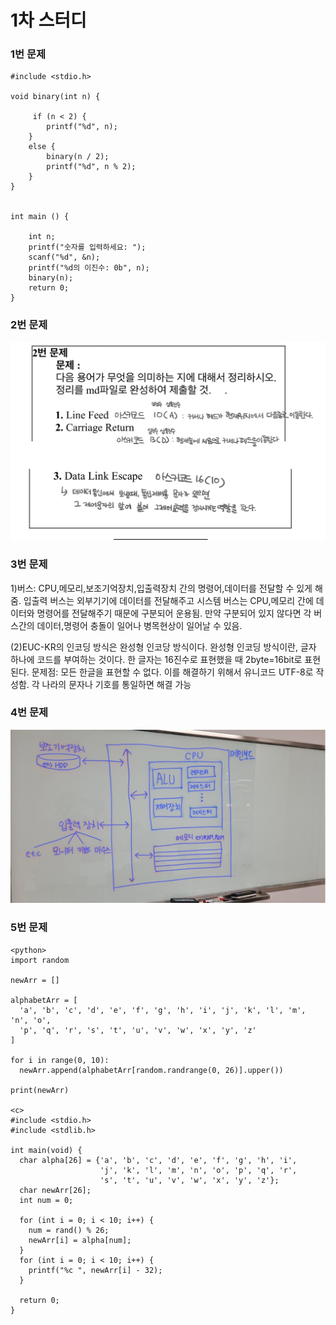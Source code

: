 # 1차 스터디

### 1번 문제
```
#include <stdio.h>

void binary(int n) {  

     if (n < 2) { 
        printf("%d", n);
    }
    else {
        binary(n / 2);
        printf("%d", n % 2);
    }
}


int main () {

    int n;
    printf("숫자를 입력하세요: ");
    scanf("%d", &n);
    printf("%d의 이진수: 0b", n);
    binary(n);
    return 0;
}
```

### 2번 문제
<img src="Activity/../Activity.img/first.1.jpg">


### 3번 문제
1)버스: CPU,메모리,보조기억장치,입출력장치 간의 명령어,데이터를 전달할 수 있게 해줌. 입출력 버스는 외부기기에 데이터를 전달해주고 시스템 버스는 CPU,메모리 간에 데이터와 명령어를 전달해주기 때문에 구분되어 운용됨. 만약 구분되어 있지 않다면 각 버스간의 데이터,명령어 충돌이 일어나 병목현상이 일어날 수 있음.

(2)EUC-KR의  인코딩 방식은 완성형 인코당 방식이다. 완성형 인코딩 방식이란, 글자 하나에 코드를 부여하는 것이다. 한 글자는 16진수로 표현했을 때 2byte=16bit로 표현된다.
문제점: 모든 한글을 표현할 수 없다. 이를 해결하기 위해서 유니코드 UTF-8로 작성함. 각 나라의 문자나 기호를 통일하면 해결 가능

### 4번 문제
<img src="Activity/../Activity.img/first.2.jpg">

### 5번 문제
```
<python>
import random

newArr = []

alphabetArr = [
  'a', 'b', 'c', 'd', 'e', 'f', 'g', 'h', 'i', 'j', 'k', 'l', 'm', 'n', 'o',
  'p', 'q', 'r', 's', 't', 'u', 'v', 'w', 'x', 'y', 'z'
]

for i in range(0, 10):
  newArr.append(alphabetArr[random.randrange(0, 26)].upper())

print(newArr)

<c>
#include <stdio.h>
#include <stdlib.h>

int main(void) {
  char alpha[26] = {'a', 'b', 'c', 'd', 'e', 'f', 'g', 'h', 'i',
                    'j', 'k', 'l', 'm', 'n', 'o', 'p', 'q', 'r',
                    's', 't', 'u', 'v', 'w', 'x', 'y', 'z'};
  char newArr[26];
  int num = 0;

  for (int i = 0; i < 10; i++) {
    num = rand() % 26;
    newArr[i] = alpha[num];
  }
  for (int i = 0; i < 10; i++) {
    printf("%c ", newArr[i] - 32);
  }

  return 0;
}

```